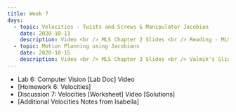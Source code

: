 ```yaml
---
title: Week 7
days:
  - topic: Velocities - Twists and Screws & Manipulator Jacobian
    date: 2020-10-13
    description: Video <br /> MLS Chapter 2 Slides <br /> Reading - MLS 2.4
  - topic: Motion Planning using Jacobians
    date: 2020-10-15
    description: Video <br /> MLS Chapter 3 Slides <br /> Valmik's Slides <br />  Reading - MLS 2.4, 3.4
---
```


- Lab 6: Computer Vision [Lab Doc] Video
- [Homework 6: Velocities]
- Discussion 7: Velocities [Worksheet] Video [Solutions]
- [Additional Velocities Notes from Isabella]
